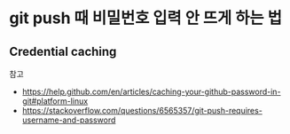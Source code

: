 # git push 때 비밀번호 입력 안 뜨게 하는 법


## Credential caching

참고
- https://help.github.com/en/articles/caching-your-github-password-in-git#platform-linux
- https://stackoverflow.com/questions/6565357/git-push-requires-username-and-password